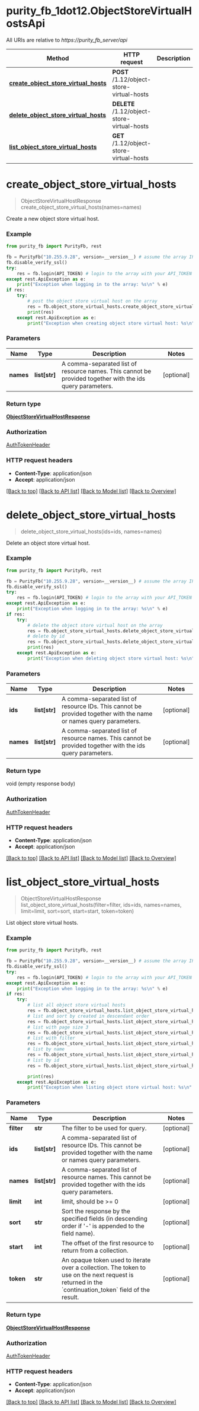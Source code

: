 # purity_fb_1dot12.ObjectStoreVirtualHostsApi

All URIs are relative to *https://purity_fb_server/api*

Method | HTTP request | Description
------------- | ------------- | -------------
[**create_object_store_virtual_hosts**](ObjectStoreVirtualHostsApi.md#create_object_store_virtual_hosts) | **POST** /1.12/object-store-virtual-hosts | 
[**delete_object_store_virtual_hosts**](ObjectStoreVirtualHostsApi.md#delete_object_store_virtual_hosts) | **DELETE** /1.12/object-store-virtual-hosts | 
[**list_object_store_virtual_hosts**](ObjectStoreVirtualHostsApi.md#list_object_store_virtual_hosts) | **GET** /1.12/object-store-virtual-hosts | 


# **create_object_store_virtual_hosts**
> ObjectStoreVirtualHostResponse create_object_store_virtual_hosts(names=names)



Create a new object store virtual host.

### Example 
```python
from purity_fb import PurityFb, rest

fb = PurityFb("10.255.9.28", version=__version__) # assume the array IP is 10.255.9.28
fb.disable_verify_ssl()
try:
    res = fb.login(API_TOKEN) # login to the array with your API_TOKEN
except rest.ApiException as e:
    print("Exception when logging in to the array: %s\n" % e)
if res:
    try:
        # post the object store virtual host on the array
        res = fb.object_store_virtual_hosts.create_object_store_virtual_hosts(names=["s3.myhost.com"])
        print(res)
    except rest.ApiException as e:
        print("Exception when creating object store virtual host: %s\n" % e)
```

### Parameters

Name | Type | Description  | Notes
------------- | ------------- | ------------- | -------------
 **names** | **list[str]**| A comma-separated list of resource names. This cannot be provided together with the ids query parameters. | [optional] 

### Return type

[**ObjectStoreVirtualHostResponse**](ObjectStoreVirtualHostResponse.md)

### Authorization

[AuthTokenHeader](index.md#AuthTokenHeader)

### HTTP request headers

 - **Content-Type**: application/json
 - **Accept**: application/json

[[Back to top]](#) [[Back to API list]](index.md#endpoint-properties) [[Back to Model list]](index.md#documentation-for-models) [[Back to Overview]](index.md)

# **delete_object_store_virtual_hosts**
> delete_object_store_virtual_hosts(ids=ids, names=names)



Delete an object store virtual host.

### Example 
```python
from purity_fb import PurityFb, rest

fb = PurityFb("10.255.9.28", version=__version__) # assume the array IP is 10.255.9.28
fb.disable_verify_ssl()
try:
    res = fb.login(API_TOKEN) # login to the array with your API_TOKEN
except rest.ApiException as e:
    print("Exception when logging in to the array: %s\n" % e)
if res:
    try:
        # delete the object store virtual host on the array
        res = fb.object_store_virtual_hosts.delete_object_store_virtual_hosts(names=["s3.myhost.com"])
        # delete by id
        res = fb.object_store_virtual_hosts.delete_object_store_virtual_hosts(ids=['10314f42-020d-7080-8013-000ddt400090'])
        print(res)
    except rest.ApiException as e:
        print("Exception when deleting object store virtual host: %s\n" % e)
```

### Parameters

Name | Type | Description  | Notes
------------- | ------------- | ------------- | -------------
 **ids** | **list[str]**| A comma-separated list of resource IDs. This cannot be provided together with the name or names query parameters. | [optional] 
 **names** | **list[str]**| A comma-separated list of resource names. This cannot be provided together with the ids query parameters. | [optional] 

### Return type

void (empty response body)

### Authorization

[AuthTokenHeader](index.md#AuthTokenHeader)

### HTTP request headers

 - **Content-Type**: application/json
 - **Accept**: application/json

[[Back to top]](#) [[Back to API list]](index.md#endpoint-properties) [[Back to Model list]](index.md#documentation-for-models) [[Back to Overview]](index.md)

# **list_object_store_virtual_hosts**
> ObjectStoreVirtualHostResponse list_object_store_virtual_hosts(filter=filter, ids=ids, names=names, limit=limit, sort=sort, start=start, token=token)



List object store virtual hosts.

### Example 
```python
from purity_fb import PurityFb, rest

fb = PurityFb("10.255.9.28", version=__version__) # assume the array IP is 10.255.9.28
fb.disable_verify_ssl()
try:
    res = fb.login(API_TOKEN) # login to the array with your API_TOKEN
except rest.ApiException as e:
    print("Exception when logging in to the array: %s\n" % e)
if res:
    try:
        # list all object store virtual hosts
        res = fb.object_store_virtual_hosts.list_object_store_virtual_hosts()
        # list and sort by created in descendant order
        res = fb.object_store_virtual_hosts.list_object_store_virtual_hosts(limit=3, sort="name-")
        # list with page size 3
        res = fb.object_store_virtual_hosts.list_object_store_virtual_hosts(limit=3)
        # list with filter
        res = fb.object_store_virtual_hosts.list_object_store_virtual_hosts(filter='name=\'s3.myhost*\'')
        # list by name
        res = fb.object_store_virtual_hosts.list_object_store_virtual_hosts(names=['s3.myhost*'])
        # list by id
        res = fb.object_store_virtual_hosts.list_object_store_virtual_hosts(ids=['10314f42-020d-7080-8013-000ddt400090'])

        print(res)
    except rest.ApiException as e:
        print("Exception when listing object store virtual host: %s\n" % e)
```

### Parameters

Name | Type | Description  | Notes
------------- | ------------- | ------------- | -------------
 **filter** | **str**| The filter to be used for query. | [optional] 
 **ids** | **list[str]**| A comma-separated list of resource IDs. This cannot be provided together with the name or names query parameters. | [optional] 
 **names** | **list[str]**| A comma-separated list of resource names. This cannot be provided together with the ids query parameters. | [optional] 
 **limit** | **int**| limit, should be &gt;&#x3D; 0 | [optional] 
 **sort** | **str**| Sort the response by the specified fields (in descending order if &#39;-&#39; is appended to the field name). | [optional] 
 **start** | **int**| The offset of the first resource to return from a collection. | [optional] 
 **token** | **str**| An opaque token used to iterate over a collection. The token to use on the next request is returned in the &#x60;continuation_token&#x60; field of the result. | [optional] 

### Return type

[**ObjectStoreVirtualHostResponse**](ObjectStoreVirtualHostResponse.md)

### Authorization

[AuthTokenHeader](index.md#AuthTokenHeader)

### HTTP request headers

 - **Content-Type**: application/json
 - **Accept**: application/json

[[Back to top]](#) [[Back to API list]](index.md#endpoint-properties) [[Back to Model list]](index.md#documentation-for-models) [[Back to Overview]](index.md)

